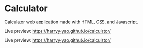 # Calculator
Calculator web application made with HTML, CSS, and Javascript.

Live preview: https://harryy-yao.github.io/calculator/

Live preview: https://harryy-yao.github.io/calculator/